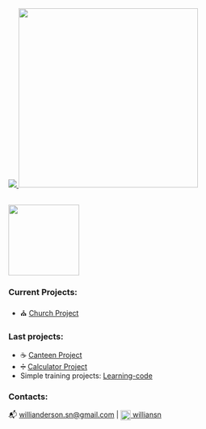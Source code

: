   
 <div align="rigth">
  <a href="https://github.com/Willian1661">
     <img src="https://github-readme-stats.vercel.app/api?username=Willian1661&count_private=true&show_icons=true&hide_border=true&theme=dracula" />    
     <img src="https://github-readme-stats.vercel.app/api/top-langs/?username=Willian1661&layout=compact&hide_border=true&theme=dracula" width="355" />
  </a>
  <p align="rigth"><br>
    <img src="https://skillicons.dev/icons?i=git,react,nodejs,javascript"  width="140"/>
  </p>

 </div>
    
### Current Projects:
- ⛪ <a href="https://github.com/Willian1661/Church-Project/">Church Project</a>

### Last projects:
- :coffee: <a href="https://github.com/Willian1661/Canteen-Project">Canteen Project</a>
- :heavy_division_sign: <a href="https://github.com/Willian1661/calculate_project">Calculator Project</a>
- Simple training projects: <a href="https://github.com/Willian1661/learning-code/tree/master">Learning-code</a>

### Contacts:
:mailbox_with_mail: willianderson.sn@gmail.com | <a href="https://www.linkedin.com/in/williansn/" target="blank"><img align="center" src="https://skillicons.dev/icons?i=linkedin" title="send a message :)" alt="Linkedin" width="20"/>  williansn</a>
